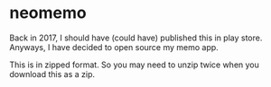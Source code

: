 # neomemo
Back in 2017, I should have (could have) published this in play store. Anyways, I have decided to open source my memo app.

This is in zipped format. So you may need to unzip twice when you download this as a zip.
